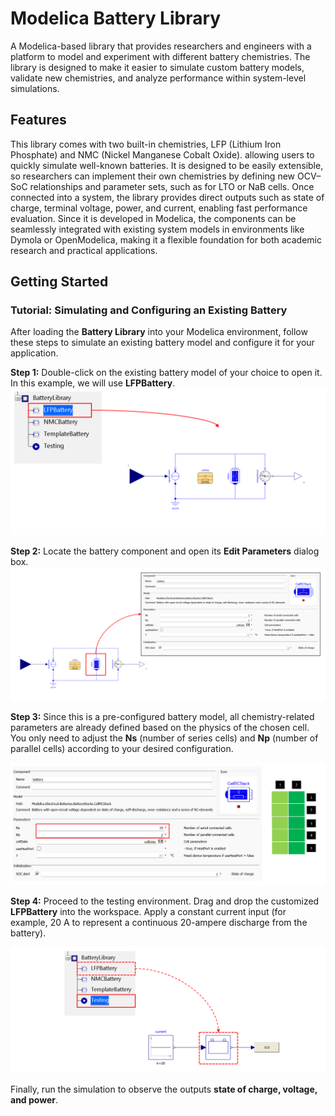 # Modelica Battery Library
A Modelica-based library that provides researchers and engineers with a platform to model and experiment with different battery chemistries.
The library is designed to make it easier to simulate custom battery models, validate new chemistries, and analyze performance within system-level simulations.

## Features
This library comes with two built-in chemistries, LFP (Lithium Iron Phosphate) and NMC (Nickel Manganese Cobalt Oxide). allowing users to quickly simulate well-known batteries. It is designed to be easily extensible, so researchers can implement their own chemistries by defining new OCV–SoC relationships and parameter sets, such as for LTO or NaB cells. Once connected into a system, the library provides direct outputs such as state of charge, terminal voltage, power, and current, enabling fast performance evaluation. Since it is developed in Modelica, the components can be seamlessly integrated with existing system models in environments like Dymola or OpenModelica, making it a flexible foundation for both academic research and practical applications.

## Getting Started
### Tutorial: Simulating and Configuring an Existing Battery

After loading the **Battery Library** into your Modelica environment, follow these steps to simulate an existing battery model and configure it for your application.  

**Step 1:** Double-click on the existing battery model of your choice to open it. In this example, we will use **LFPBattery**.  
![Step 1](Images/Step1.png)

**Step 2:** Locate the battery component and open its **Edit Parameters** dialog box.  
![Step 2](Images/Step2.png)

**Step 3:** Since this is a pre-configured battery model, all chemistry-related parameters are already defined based on the physics of the chosen cell. You only need to adjust the **Ns** (number of series cells) and **Np** (number of parallel cells) according to your desired configuration. 

![Step 3](Images/Step3.png)

**Step 4:** Proceed to the testing environment. Drag and drop the customized **LFPBattery** into the workspace. Apply a constant current input (for example, 20 A to represent a continuous 20-ampere discharge from the battery).  

![Step 4](Images/Step4.png)

Finally, run the simulation to observe the outputs **state of charge, voltage, and power**.  
